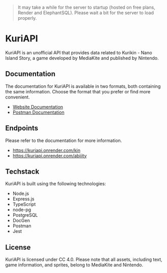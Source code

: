 > It may take a while for the server to startup (hosted on free plans, Render and ElephantSQL). Please wait a bit for the server to load properly.

# KuriAPI

KuriAPI is an unofficial API that provides data related to Kurikin - Nano Island Story, a game developed by MediaKite and published by Nintendo.

## Documentation

The documentation for KuriAPI is available in two formats, both containing the same information. Choose the format that you prefer or find more convenient.

- [Website Documentation](https://kuriapi.onrender.com)
- [Postman Documentation](https://documenter.getpostman.com/view/21556195/2s93Y3w287)

## Endpoints
Please refer to the documentation for more information.

- https://kuriapi.onrender.com/kin
- https://kuriapi.onrender.com/abiiity

## Techstack

KuriAPI is built using the following technologies:

- Node.js
- Express.js
- TypeScript
- node-pg
- PostgreSQL
- DocGen
- Postman
- Jest

## License

KuriAPI is licensed under CC 4.0. Please note that all assets, including text, game information, and sprites, belong to MediaKite and Nintendo.
